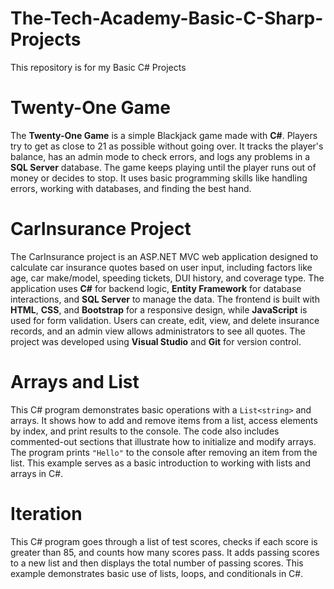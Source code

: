 # The-Tech-Academy-Basic-C-Sharp-Projects
This repository is for my Basic C# Projects


# Twenty-One Game

The **Twenty-One Game** is a simple Blackjack game made with **C#**. Players try to get as close to 21 as possible without going over. It tracks the player's balance, has an admin mode to check errors, and logs any problems in a **SQL Server** database. The game keeps playing until the player runs out of money or decides to stop. It uses basic programming skills like handling errors, working with databases, and finding the best hand.


# CarInsurance Project

The CarInsurance project is an ASP.NET MVC web application designed to calculate car insurance quotes based on user input, including factors like age, car make/model, speeding tickets, DUI history, and coverage type. The application uses **C#** for backend logic, **Entity Framework** for database interactions, and **SQL Server** to manage the data. The frontend is built with **HTML**, **CSS**, and **Bootstrap** for a responsive design, while **JavaScript** is used for form validation. Users can create, edit, view, and delete insurance records, and an admin view allows administrators to see all quotes. The project was developed using **Visual Studio** and **Git** for version control.


# Arrays and List
This C# program demonstrates basic operations with a `List<string>` and arrays. It shows how to add and remove items from a list, access elements by index, and print results to the console. The code also includes commented-out sections that illustrate how to initialize and modify arrays. The program prints `"Hello"` to the console after removing an item from the list. This example serves as a basic introduction to working with lists and arrays in C#.


# Iteration
This C# program goes through a list of test scores, checks if each score is greater than 85, and counts how many scores pass. It adds passing scores to a new list and then displays the total number of passing scores. This example demonstrates basic use of lists, loops, and conditionals in C#.
